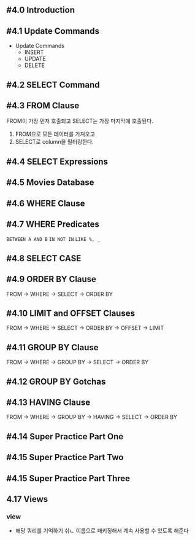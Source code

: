 ## #4.0 Introduction

## #4.1 Update Commands
- Update Commands
	- INSERT
	- UPDATE
	- DELETE

## #4.2 SELECT Command

## #4.3 FROM Clause

FROM이 가장 먼저 호출되고
SELECT는 가장 마지막에 호출된다.
1. FROM으로 모든 데이터를 가져오고
2. SELECT로 column을 필터링한다.

## #4.4 SELECT Expressions

## #4.5 Movies Database

## #4.6 WHERE Clause

## #4.7 WHERE Predicates
`BETWEEN A AND B`
`IN NOT IN`
`LIKE %, _`

## #4.8 SELECT CASE

## #4.9 ORDER BY Clause
FROM -> WHERE -> SELECT -> ORDER BY
## #4.10 LIMIT and OFFSET Clauses
FROM -> WHERE -> SELECT -> ORDER BY -> OFFSET -> LIMIT
## #4.11 GROUP BY Clause
FROM -> WHERE -> GROUP BY -> SELECT -> ORDER BY

## #4.12 GROUP BY Gotchas

## #4.13 HAVING Clause
FROM -> WHERE -> GROUP BY -> HAVING -> SELECT -> ORDER BY

## #4.14 Super Practice Part One

## #4.15 Super Practice Part Two

## #4.15 Super Practice Part Three

## 4.17 Views
### view
- 해당 쿼리를 기억하기 쉬ㄴ 이름으로 패키징해서 계속 사용할 수 있도록 해준다